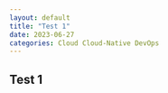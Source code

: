 ```yaml
---
layout: default
title: "Test 1"
date: 2023-06-27
categories: Cloud Cloud-Native DevOps
---
```


## Test 1